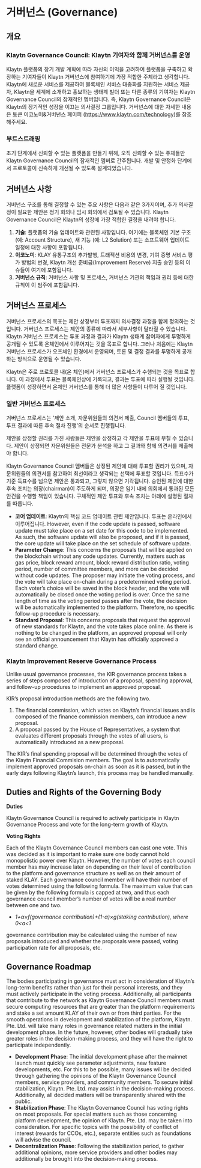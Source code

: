 # 거버넌스 (Governance)

## 개요

### Klaytn Governance Council: Klaytn 기여자와 함께 거버넌스를 운영

Klaytn 플랫폼의 장기 개발 계획에 따라 자신의 이익을 고려하여 플랫폼을 구축하고 확장하는 기여자들이 Klaytn 거버넌스에 참여하기에 가장 적합한 주체라고 생각합니다. Klaytn에 새로운 서비스를 제공하여 블록체인 서비스 대중화를 지원하는 서비스 제공자, Klaytn을 세계에 소개하고 홍보하는 생태계 빌더 또는 다른 종류의 기여자는 Klaytn Governance Council의 잠재적인 멤버입니다. 즉, Klaytn Governance Council은 Klaytn의 장기적인 성장을 이끄는 의사결정 그룹입니다. 거버넌스에 대한 자세한 내용은 토큰 이코노미&거버넌스 페이퍼 \(<https://www.klaytn.com/technology>\)를 참조해주세요.

### 부트스트래핑

초기 단계에서 신뢰할 수 있는 플랫폼을 만들기 위해, 오직 신뢰할 수 있는 주체들만 Klaytn Governance Council의 잠재적인 멤버로 간주됩니다. 개발 및 안정화 단계에서 프로토콜이 신속하게 개선될 수 있도록 설계되었습니다.

## 거버넌스 사항

거버넌스 구조를 통해 결정할 수 있는 주요 사항은 다음과 같은 3가지이며, 추가 의사결정이 필요한 제안은 정기 회의나 임시 회의에서 검토될 수 있습니다. Klaytn Governance Council은 Klaytn의 성장에 가장 적합한 결정을 내려야 합니다.

1. **기술**: 플랫폼의 기술 업데이트와 관련된 사항입니다. 여기에는 블록체인 기본 구조 \(예: Account Structure\), 새 기능 \(예: L2 Solution\) 또는 소프트웨어 업데이트 일정에 대한 사항이 포함됩니다.
2. **이코노미**: KLAY 유통구조의 추가발행, 트래잭션 비용의 변경, 기여 증명 서비스 평가 방법의 변경, Klaytn 개선 준비금(Improvement Reserve) 지출 승인 등의 이슈들이 여기에 포함됩니다.
3. **거버넌스 규칙**: 거버넌스 사항 및 프로세스, 거버넌스 기관의 책임과 권리 등에 대한 규칙이 이 범주에 포함됩니다.

## 거버넌스 프로세스

거버넌스 프로세스의 목표는 제안 상정부터 투표까지 의사결정 과정을 함께 정의하는 것입니다. 거버넌스 프로세스는 제안의 종류에 따라서 세부사항이 달라질 수 있습니다. Klaytn 거버넌스 프로세스는 투표 과정과 결과가 Klaytn 생태계 참여자에게 투명하게 공개될 수 있도록 온체인에서 이루어지는 것을 목표로 합니다. 그러나 처음에는 Klaytn 거버넌스 프로세스가 오프체인 환경에서 운영되며, 토론 및 결정 결과를 투명하게 공개하는 방식으로 운영될 수 있습니다.

Klaytn은 주로 프로토콜 내\(온 체인\)에서 거버넌스 프로세스가 수행되는 것을 목표로 합니다. 이 과정에서 투표는 블록체인상에 기록되고, 결과는 투표에 따라 실행될 것입니다. 플랫폼이 성장하면서 온체인 거버넌스를 통해 더 많은 사항들이 다루어 질 것입니다.

### 일반 거버넌스 프로세스

거버넌스 프로세스는 '제안 소개, 자문위원들의 의견서 제출, Council 멤버들의 투표, 투표 결과에 따른 후속 절차 진행'의 순서로 진행됩니다.

제안을 상정할 권리를 가진 사람들은 제안을 상정하고 각 제안을 투표에 부칠 수 있습니다. 제안이 상정되면 자문위원들은 전문가 분석을 하고 그 결과와 함께 의견서를 제출해야 합니다.

Klaytn Governance Council 멤버들은 상정된 제안에 대해 투표할 권리가 있으며, 자문위원들의 의견서를 참고하여 최선이라고 생각되는 선택에 투표할 것입니다. 득표수가 기준 득표수를 넘으면 제안은 통과되고, 그렇지 않으면 기각됩니다. 승인된 제안에 대한 후속 조치는 의장(chairman)이 주도하게 되며, 의장은 임기 내에 의회에서 통과된 모든 안건을 수행할 책임이 있습니다. 구체적인 제안 투표와 후속 조치는 아래에 설명된 절차를 따릅니다.

* **코어 업데이트**: Klaytn의 핵심 코드 업데이트 관련 제안입니다. 투표는 온라인에서 이루어집니다. However, even if the code update is passed, software update must take place on a set date for this code to be implemented. As such, the software update will also be proposed, and if it is passed, the core update will take place on the set schedule of software update.
* **Parameter Change**: This concerns the proposals that will be applied on the blockchain without any code updates. Currently, matters such as gas price, block reward amount, block reward distribution ratio, voting period, number of committee members, and more can be decided without code updates. The proposer may initiate the voting process, and the vote will take place on-chain during a predetermined voting period. Each voter’s choice will be saved in the block header, and the vote will automatically be closed once the voting period is over. Once the same length of time as the voting period passes after the vote, the decision will be automatically implemented to the platform. Therefore, no specific follow-up procedure is necessary. 
* **Standard Proposal**: This concerns proposals that request the approval of new standards for Klaytn, and the vote takes place online. As there is nothing to be changed in the platform, an approved proposal will only see an official announcement that Klaytn has officially approved a standard change.

### Klaytn Improvement Reserve Governance Process

Unlike usual governance processes, the KIR governance process takes a series of steps composed of introduction of a proposal, spending approval, and follow-up procedures to implement an approved proposal.

KIR’s proposal introduction methods are the following two.

1. The financial commission, which votes on Klaytn’s financial issues and is composed of the finance commission members, can introduce a new proposal.
2. A proposal passed by the House of Representatives, a system that evaluates different proposals through the votes of all users, is automatically introduced as a new proposal.

The KIR’s final spending proposal will be determined through the votes of the Klaytn Financial Commision members. The goal is to automatically implement approved proposals on-chain as soon as it is passed, but in the early days following Klaytn’s launch, this process may be handled manually.

## Duties and Rights of the Governing Body

**Duties**

Klaytn Governance Council is required to actively participate in Klaytn Governance Process and vote for the long-term growth of Klaytn.

**Voting Rights**

Each of the Klaytn Governance Council members can cast one vote. This was decided as it is important to make sure one body cannot hold monopolistic power over Klaytn. However, the number of votes each council member has may increase later on depending on their level of contribution to the platform and governance structure as well as on their amount of staked KLAY. Each governance council member will have their number of votes determined using the following formula. The maximum value that can be given by the following formula is capped at two, and thus each governance council member’s number of votes will be a real number between one and two.

* *1+α×f\(governance contribution\)+\(1-α\)×g\(staking contribution\), where 0&lt;a&lt;1*

governance contribution may be calculated using the number of new proposals introduced and whether the proposals were passed, voting participation rate for all proposals, etc.

## Governance Roadmap

The bodies participating in governance must act in consideration of Klaytn’s long-term benefits rather than just for their personal interests, and they must actively participate in the voting process. Additionally, all participants that contribute to the network as Klaytn Governance Council members must secure computing resources that are greater than the platform requirements and stake a set amount KLAY of their own or from third parties. For the smooth operations in development and stabilization of the platform, Klaytn. Pte. Ltd. will take many roles in governance related matters in the initial development phase. In the future, however, other bodies will gradually take greater roles in the decision-making process, and they will have the right to participate independently.

* **Development Phase**: The initial development phase after the mainnet launch must quickly see parameter adjustments, new feature developments, etc. For this to be possible, many issues will be decided through gathering the opinions of the Klaytn Governance Council members, service providers, and community members. To secure initial stabilization, Klaytn. Pte. Ltd. may assist in the decision-making process. Additionally, all decided matters will be transparently shared with the public.
* **Stabilization Phase**: The Klaytn Governance Council has voting rights on most proposals. For special matters such as those concerning platform development, the opinion of Klaytn. Pte. Ltd. may be taken into consideration. For specific topics with the possibility of conflict of interest \(rewards for CCOs, etc.\), separate entities such as foundations will advise the council.
* **Decentralization Phase**: Following the stabilization period, to gather additional opinions, more service providers and other bodies may additionally be brought into the decision-making process.